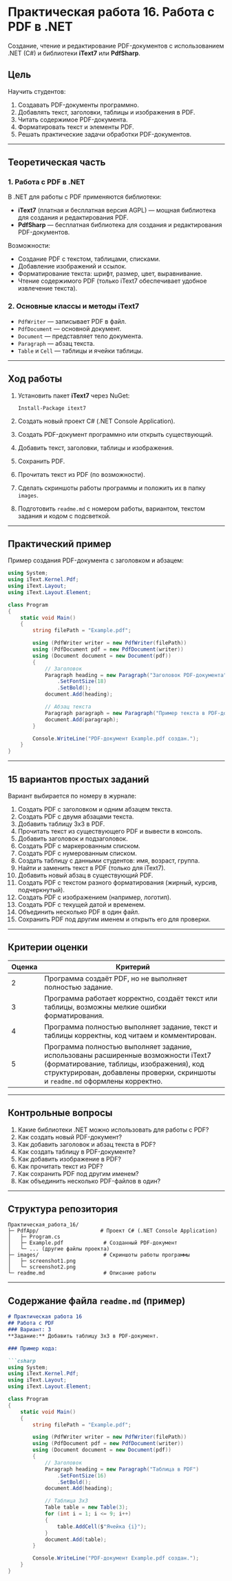# Практическая работа 16. Работа с PDF в .NET

Создание, чтение и редактирование PDF-документов с использованием .NET (C#) и библиотеки **iText7** или **PdfSharp**.

## Цель

Научить студентов:

1. Создавать PDF-документы программно.
2. Добавлять текст, заголовки, таблицы и изображения в PDF.
3. Читать содержимое PDF-документа.
4. Форматировать текст и элементы PDF.
5. Решать практические задачи обработки PDF-документов.

---

## Теоретическая часть

### 1. Работа с PDF в .NET

В .NET для работы с PDF применяются библиотеки:

* **iText7** (платная и бесплатная версия AGPL) — мощная библиотека для создания и редактирования PDF.
* **PdfSharp** — бесплатная библиотека для создания и редактирования PDF-документов.

Возможности:

* Создание PDF с текстом, таблицами, списками.
* Добавление изображений и ссылок.
* Форматирование текста: шрифт, размер, цвет, выравнивание.
* Чтение содержимого PDF (только iText7 обеспечивает удобное извлечение текста).

### 2. Основные классы и методы iText7

* `PdfWriter` — записывает PDF в файл.
* `PdfDocument` — основной документ.
* `Document` — представляет тело документа.
* `Paragraph` — абзац текста.
* `Table` и `Cell` — таблицы и ячейки таблицы.

---

## Ход работы

1. Установить пакет **iText7** через NuGet:

   ```
   Install-Package itext7
   ```
2. Создать новый проект C# (.NET Console Application).
3. Создать PDF-документ программно или открыть существующий.
4. Добавить текст, заголовки, таблицы и изображения.
5. Сохранить PDF.
6. Прочитать текст из PDF (по возможности).
7. Сделать скриншоты работы программы и положить их в папку `images`.
8. Подготовить `readme.md` с номером работы, вариантом, текстом задания и кодом с подсветкой.

---

## Практический пример

Пример создания PDF-документа с заголовком и абзацем:

```csharp
using System;
using iText.Kernel.Pdf;
using iText.Layout;
using iText.Layout.Element;

class Program
{
    static void Main()
    {
        string filePath = "Example.pdf";

        using (PdfWriter writer = new PdfWriter(filePath))
        using (PdfDocument pdf = new PdfDocument(writer))
        using (Document document = new Document(pdf))
        {
            // Заголовок
            Paragraph heading = new Paragraph("Заголовок PDF-документа")
                .SetFontSize(18)
                .SetBold();
            document.Add(heading);

            // Абзац текста
            Paragraph paragraph = new Paragraph("Пример текста в PDF-документе.");
            document.Add(paragraph);
        }

        Console.WriteLine("PDF-документ Example.pdf создан.");
    }
}
```

---

## 15 вариантов простых заданий

Вариант выбирается по номеру в журнале:

1. Создать PDF с заголовком и одним абзацем текста.
2. Создать PDF с двумя абзацами текста.
3. Добавить таблицу 3x3 в PDF.
4. Прочитать текст из существующего PDF и вывести в консоль.
5. Добавить заголовок и подзаголовок.
6. Создать PDF с маркерованным списком.
7. Создать PDF с нумерованным списком.
8. Создать таблицу с данными студентов: имя, возраст, группа.
9. Найти и заменить текст в PDF (только для iText7).
10. Добавить новый абзац в существующий PDF.
11. Создать PDF с текстом разного форматирования (жирный, курсив, подчеркнутый).
12. Создать PDF с изображением (например, логотип).
13. Создать PDF с текущей датой и временем.
14. Объединить несколько PDF в один файл.
15. Сохранить PDF под другим именем и открыть его для проверки.

---

## Критерии оценки

| Оценка | Критерий                                                                                                                                                                                                        |
| ------ | --------------------------------------------------------------------------------------------------------------------------------------------------------------------------------------------------------------- |
| 2      | Программа создаёт PDF, но не выполняет полностью задание.                                                                                                                                                       |
| 3      | Программа работает корректно, создаёт текст или таблицы, возможны мелкие ошибки форматирования.                                                                                                                 |
| 4      | Программа полностью выполняет задание, текст и таблицы корректны, код читаем и комментирован.                                                                                                                   |
| 5      | Программа полностью выполняет задание, использованы расширенные возможности iText7 (форматирование, таблицы, изображения), код структурирован, добавлены проверки, скриншоты и `readme.md` оформлены корректно. |

---

## Контрольные вопросы

1. Какие библиотеки .NET можно использовать для работы с PDF?
2. Как создать новый PDF-документ?
3. Как добавить заголовок и абзац текста в PDF?
4. Как создать таблицу в PDF-документе?
5. Как добавить изображение в PDF?
6. Как прочитать текст из PDF?
7. Как сохранить PDF под другим именем?
8. Как объединить несколько PDF-файлов в один?

---

## Структура репозитория

```
Практическая_работа_16/
├─ PdfApp/                    # Проект C# (.NET Console Application)
│   ├─ Program.cs
│   ├─ Example.pdf             # Созданный PDF-документ
│   └─ ... (другие файлы проекта)
├─ images/                     # Скриншоты работы программы
│   ├─ screenshot1.png
│   └─ screenshot2.png
└─ readme.md                   # Описание работы
```

---

## Содержание файла `readme.md` (пример)

````markdown
# Практическая работа 16
## Работа с PDF
### Вариант: 3
**Задание:** Добавить таблицу 3x3 в PDF-документ.

### Пример кода:

```csharp
using System;
using iText.Kernel.Pdf;
using iText.Layout;
using iText.Layout.Element;

class Program
{
    static void Main()
    {
        string filePath = "Example.pdf";

        using (PdfWriter writer = new PdfWriter(filePath))
        using (PdfDocument pdf = new PdfDocument(writer))
        using (Document document = new Document(pdf))
        {
            // Заголовок
            Paragraph heading = new Paragraph("Таблица в PDF")
                .SetFontSize(16)
                .SetBold();
            document.Add(heading);

            // Таблица 3x3
            Table table = new Table(3);
            for (int i = 1; i <= 9; i++)
            {
                table.AddCell($"Ячейка {i}");
            }
            document.Add(table);
        }

        Console.WriteLine("PDF-документ Example.pdf создан.");
    }
}
````

```
